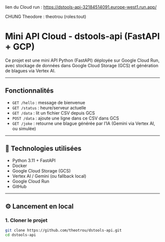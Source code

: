 lien du Cloud run : https://dstools-api-32184514091.europe-west1.run.app/

CHUNG Theodore : theotrou (roles:tout)


# Mini API Cloud - dstools-api (FastAPI + GCP)

Ce projet est une mini API Python (FastAPI) déployée sur Google Cloud Run, avec stockage de données dans Google Cloud Storage (GCS) et génération de blagues via Vertex AI.

---

## Fonctionnalités

- `GET /hello` : message de bienvenue
- `GET /status` : heure/serveur actuelle
- `GET /data` : lit un fichier CSV depuis GCS
- `POST /data` : ajoute une ligne dans ce CSV dans GCS
- `GET /joke` : retourne une blague générée par l’IA (Gemini via Vertex AI, ou simulée)

---

## 🧰 Technologies utilisées

- Python 3.11 + FastAPI
- Docker
- Google Cloud Storage (GCS)
- Vertex AI / Gemini (ou fallback local)
- Google Cloud Run
- GitHub

---

## ⚙️ Lancement en local

### 1. Cloner le projet

```bash
git clone https://github.com/theotrou/dstools-api.git
cd dstools-api
